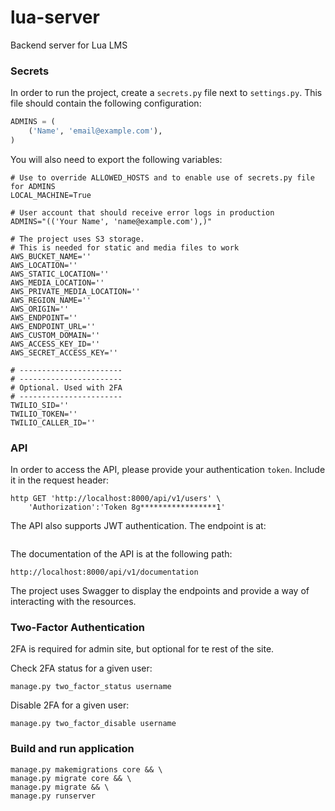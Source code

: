 # lua-server
Backend server for Lua LMS

### Secrets
In order to run the project, create a `secrets.py` file next to `settings.py`. 
This file should contain the following configuration:

```python
ADMINS = (
    ('Name', 'email@example.com'),
)
```

You will also need to export the following variables:
```text
# Use to override ALLOWED_HOSTS and to enable use of secrets.py file for ADMINS
LOCAL_MACHINE=True

# User account that should receive error logs in production
ADMINS="(('Your Name', 'name@example.com'),)"

# The project uses S3 storage. 
# This is needed for static and media files to work
AWS_BUCKET_NAME=''
AWS_LOCATION=''
AWS_STATIC_LOCATION=''
AWS_MEDIA_LOCATION=''
AWS_PRIVATE_MEDIA_LOCATION=''
AWS_REGION_NAME=''
AWS_ORIGIN=''
AWS_ENDPOINT=''
AWS_ENDPOINT_URL=''
AWS_CUSTOM_DOMAIN=''
AWS_ACCESS_KEY_ID=''
AWS_SECRET_ACCESS_KEY=''

# -----------------------
# -----------------------
# Optional. Used with 2FA
# -----------------------
TWILIO_SID=''
TWILIO_TOKEN=''
TWILIO_CALLER_ID=''
```


### API
In order to access the API, please provide your authentication `token`. 
Include it in the request header:
```text
http GET 'http://localhost:8000/api/v1/users' \
    'Authorization':'Token 8g*****************1'
```

The API also supports JWT authentication. The endpoint is at:
```text

```

The documentation of the API is at the following path:
```text
http://localhost:8000/api/v1/documentation
```

The project uses Swagger to display the endpoints and provide 
a way of interacting with the resources.


### Two-Factor Authentication
2FA is required for admin site, but optional for te rest of the site.

Check 2FA status for a given user:
```
manage.py two_factor_status username
```

Disable 2FA for a given user:
```
manage.py two_factor_disable username
```

### Build and run application
```text
manage.py makemigrations core && \
manage.py migrate core && \
manage.py migrate && \
manage.py runserver
```